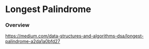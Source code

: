 # Longest Palindrome

### Overview

https://medium.com/data-structures-and-algorithms-dsa/longest-palindrome-a2da1a0bfd27
